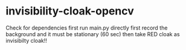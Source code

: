 # invisibility-cloak-opencv
Check for dependencies first
run main.py directly
first record the background and it must be stationary (60 sec)
then take RED cloak as invisibilty cloak!!
